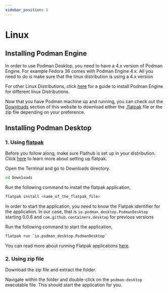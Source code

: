 ```yaml
---
sidebar_position: 5
---
```


# Linux

## Installing Podman Engine

In order to use Podman Desktop, you need to have a 4.x version of Podman Engine. For example Fedora 36 comes with Podman Engine 4.x. All you need to do is make sure that the linux distribution is using a 4.x version 

For other Linux Distributions, click [here](https://podman.io/getting-started/installation#installing-on-linux) for a guide to install Podman Engine for different linux Distributions.

Now that you have Podman machine up and running, you can check out the [Downloads](/downloads/linux) section of this website to download either the [.flatpak](https://flatpak.org/setup/Fedora) file or the zip file depending on your preference.

## Installing Podman Desktop

### 1. Using [flatpak](https://flatpak.org/setup/)

Before you follow along, make sure Flathub is set up in your distribution. Click [here](https://flatpak.org/setup/) to learn more about setting up flatpak.

Open the Terminal and go to Downloads directory. 

```sh
cd Downloads
```

Run the following command to install the flatpak application,

```sh
flatpak install <name_of_the_flatpak_file> 
```

In order to start the application, you need to know the Flatpak identifier for the application. In our case, that is `io.podman_desktop.PodmanDesktop` starting 0.0.6 and `com.github.containers.desktop` for previous versions

Run the following command to start the application,

```sh
flatpak run `io.podman_desktop.PodmanDesktop`
```

You can read more about running Flatpak applications [here](https://docs.flatpak.org/en/latest/using-flatpak.html).

### 2. Using zip file

Download the zip file and extract the folder.

Navigate within the folder and double-click on the `podman-desktop` executable file. This should start the application for you.